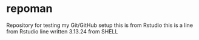 # repoman
Repository for testing my Git/GitHub setup this is from Rstudio
this is a line from Rstudio
line written 3.13.24 from SHELL
